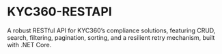 # KYC360-RESTAPI
A robust RESTful API for KYC360’s compliance solutions, featuring CRUD, search, filtering, pagination, sorting, and a resilient retry mechanism, built with .NET Core.
